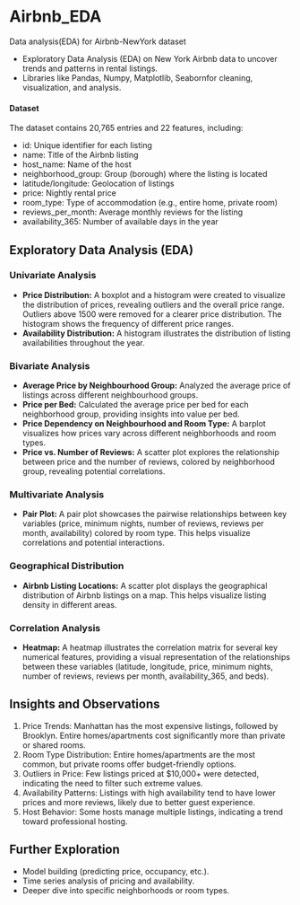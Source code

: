 # Airbnb_EDA
Data analysis(EDA) for Airbnb-NewYork dataset

* Exploratory Data Analysis (EDA) on New York Airbnb data to uncover trends and patterns in rental listings.
* Libraries like Pandas, Numpy, Matplotlib, Seabornfor cleaning, visualization, and analysis.

#### Dataset
The dataset contains 20,765 entries and 22 features, including:

 - id: Unique identifier for each listing
- name: Title of the Airbnb listing
- host_name: Name of the host
- neighborhood_group: Group (borough) where the listing is located
- latitude/longitude: Geolocation of listings
- price: Nightly rental price
- room_type: Type of accommodation (e.g., entire home, private room)
- reviews_per_month: Average monthly reviews for the listing
- availability_365: Number of available days in the year

## Exploratory Data Analysis (EDA)

### Univariate Analysis

* **Price Distribution:** A boxplot and a histogram were created to visualize the distribution of prices, revealing outliers and the overall price range.  Outliers above 1500 were removed for a clearer price distribution.  The histogram shows the frequency of different price ranges.
* **Availability Distribution:**  A histogram illustrates the distribution of listing availabilities throughout the year.

### Bivariate Analysis

* **Average Price by Neighbourhood Group:** Analyzed the average price of listings across different neighbourhood groups.
* **Price per Bed:** Calculated the average price per bed for each neighborhood group, providing insights into value per bed.
* **Price Dependency on Neighbourhood and Room Type:** A barplot visualizes how prices vary across different neighborhoods and room types.
* **Price vs. Number of Reviews:** A scatter plot explores the relationship between price and the number of reviews, colored by neighborhood group, revealing potential correlations.

### Multivariate Analysis

* **Pair Plot:** A pair plot showcases the pairwise relationships between key variables (price, minimum nights, number of reviews, reviews per month, availability) colored by room type. This helps visualize correlations and potential interactions.

### Geographical Distribution

* **Airbnb Listing Locations:** A scatter plot displays the geographical distribution of Airbnb listings on a map. This helps visualize listing density in different areas.

### Correlation Analysis

* **Heatmap:** A heatmap illustrates the correlation matrix for several key numerical features, providing a visual representation of the relationships between these variables (latitude, longitude, price, minimum nights, number of reviews, reviews per month, availability_365, and beds).


## Insights and Observations

1. Price Trends:
   Manhattan has the most expensive listings, followed by Brooklyn.
   Entire homes/apartments cost significantly more than private or shared rooms.
2. Room Type Distribution:
   Entire homes/apartments are the most common, but private rooms offer budget-friendly options.
3. Outliers in Price:
   Few listings priced at $10,000+ were detected, indicating the need to filter such extreme values.
4. Availability Patterns:
   Listings with high availability tend to have lower prices and more reviews, likely due to better guest experience.
5. Host Behavior:
   Some hosts manage multiple listings, indicating a trend toward professional hosting.


## Further Exploration

* Model building (predicting price, occupancy, etc.).
* Time series analysis of pricing and availability.
* Deeper dive into specific neighborhoods or room types.
